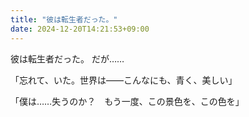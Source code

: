 ```yaml
---
title: "彼は転生者だった。"
date: 2024-12-20T14:21:53+09:00
---
```

彼は転生者だった。
だが……


「忘れて、いた。世界は――こんなにも、青く、美しい」

「僕は……失うのか？　もう一度、この景色を、この色を」
